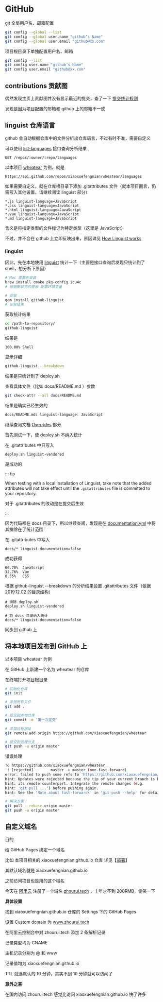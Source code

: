 # GitHub

git 全局用户名、邮箱配置

```bash
git config --global --list
git config --global user.name "github’s Name"
git config --global user.email "github@xx.com"
```

项目根目录下单独配置用户名、邮箱

```bash
git config --list
git config user.name "github’s Name"
git config user.email "github@xx.com"
```

## contributions 贡献图

偶然发现主页上贡献图并没有显示最近的提交，查了一下 [提交统计规则](https://help.github.com/en/github/setting-up-and-managing-your-github-profile/why-are-my-contributions-not-showing-up-on-my-profile)

发现是因为项目配置的邮箱和 github 上的邮箱不一致

## linguist 仓库语言

github 会自动根据仓库中的文件分析出仓库语言，不过有时不准，需要自定义

可以使用 [list-languages](https://developer.github.com/v3/repos/#list-languages) 接口查询分析结果

```http
GET /repos/:owner/:repo/languages
```

以本项目 [wheatear](https://github.com/xiaoxuefengnian/wheatear) 为例，就是

```http
https://api.github.com/repos/xiaoxuefengnian/wheatear/languages
```

如果需要自定义，就在仓库根目录下添加 .gitattributes 文件（就本项目而言，仍需写入其他设置，请继续阅读 linguist 部分）

```
*.js linguist-language=JavaScript
*.css linguist-language=JavaScript
*.html linguist-language=JavaScript
*.vue linguist-language=JavaScript
*.md linguist-language=JavaScript
```

含义是将指定类型的文件标记为特定类型（这里是 JavaScript）

不过，并不会在 github 上立即反映出来，原因详见 [How Linguist works](https://github.com/github/linguist#how-linguist-works)

### linguist

因此，先在本地使用 [linguist](https://github.com/github/linguist#Usage) 统计一下（主要是接口查询后发现只统计到了 shell，想分析下原因）

```bash
# Mac 需要先安装
brew install cmake pkg-config icu4c
# 根据安装完的提示 配置环境变量

# 安装
gem install github-linguist
# 安装结束
```

获取统计结果

```bash
cd /path-to-repository/
github-linguist
```

结果是

```
100.00% Shell
```

显示详细

```bash
github-linguist --breakdown
```

结果是只统计到了 deploy.sh

查看具体文件（比如 docs/README.md ）参数

```bash
git check-attr --all docs/README.md
```

结果是确实已经生效的

```bash
docs/README.md: linguist-language: JavaScript
```

继续查阅文档 [Overrides](https://github.com/github/linguist#Overrides) 部分

首先测试一下，使 deploy.sh 不纳入统计

在 .gitattributes 中只写入

```
deploy.sh linguist-vendored
```

是成功的

::: tip

When testing with a local installation of Linguist, take note that the added attributes will not take effect until the `.gitattributes` file is committed to your repository.

对于 .gitattributes 的改动是在提交后生效

:::

因为代码都在 docs 目录下，所以继续查阅，发现是在 [documentation.yml](https://github.com/github/linguist/blob/master/lib/linguist/documentation.yml) 中将其排除在了统计范围

在 .gitattributes 中写入

```
docs/* linguist-documentation=false
```

成功获得

```
66.70%  JavaScript
32.76%  Vue
0.55%   CSS
```

根据 github-linguist --breakdown 的分析结果设置 .gitattributes 文件（依据 2019.12.02 的目录结构）

```
# 排除 deploy.sh
deploy.sh linguist-vendored

# 将 docs 目录纳入统计
docs/* linguist-documentation=false
```

同步到 github 上

## 将本地项目发布到 GitHub 上

以本项目 wheatear 为例

在 GitHub 上新建一个名为 wheatear 的仓库

在终端打开项目根目录

```bash
# 初始化仓库
git init

# 添加所有文件
git add .

# 提交到本地仓库
git commit -m '第一次提交'

# 添加远程地址
git remote add origin https://github.com/xiaoxuefengnian/wheatear

# 提交到远程分支
git push -u origin master
```

错误处理

```bash
To https://github.com/xiaoxuefengnian/wheatear
 ! [rejected]        master -> master (non-fast-forward)
error: failed to push some refs to 'https://github.com/xiaoxuefengnian/wheatear'
hint: Updates were rejected because the tip of your current branch is behind
hint: its remote counterpart. Integrate the remote changes (e.g.
hint: 'git pull ...') before pushing again.
hint: See the 'Note about fast-forwards' in 'git push --help' for details.

# 解决方案：
git pull --rebase origin master
git push -u origin master
```

## 自定义域名

目的

给 GitHub Pages 绑定一个域名

比如 本项目相关的 xiaoxuefengnian.github.io 仓库 详见【[部署](/zh/搭建/deploy.html)】

其默认域名就是 xiaoxuefengnian.github.io

之前访问项目也是用的这个域名

今天在 [阿里云](https://wanwang.aliyun.com/domain/com) 注册了一个域名 [zhourui.tech](http://www.zhourui.tech) ，十年才不到 200RMB，偷笑一下

**具体设置**

找到 xiaoxuefengnian.github.io 仓库的 Settings 下的 GitHub Pages

设置 Custom domain 为 www.zhourui.tech

在阿里云控制台中对 zhourui.tech 添加 2 条解析记录

记录类型均为 CNAME

主机记录分别为 @ 和 www

记录值均为 xiaoxuefengnian.github.io

TTL 就选默认的 10 分钟，其实不到 10 分钟就可以访问了

**意外之喜**

在国内访问 zhourui.tech 感觉比访问 xiaoxuefengnian.github.io 快了许多
